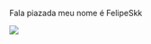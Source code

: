 Fala  piazada meu nome é FelipeSkk







![](https://media.tenor.com/UAWf6nLIyyYAAAAi/free-fire.gif)


